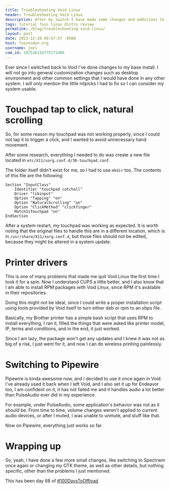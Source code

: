 ```yaml
---
title: Troubleshooting Void Linux
header: Troubleshooting Void Linux
description: After my switch I have made some changes and additions to better suit my personal needs, here are some things I've changed so far
tags: tutorial foss linux distro review
permalink: /blog/troubleshooting-void-linux/
layout: post
date: 2021-12-28 09:57:57 -0500
host: fosstodon.org
username: joel
com_id: 107526114775171486
---
```


Ever since I switched back to Void I've done changes to my base install. I will
not go into general customization changes such as desktop environment and other
common settings that I would have done in any other system. I will only mention
the little nitpicks I had to fix so I can consider my system usable.

# Touchpad tap to click, natural scrolling

So, for some reason my touchpad was not working properly, since I could not tap
it to trigger a click, and I wanted to avoid unnecessary hand movement.

After some research, everything I needed to do was create a new file located in
`etc/X11/xorg.conf.d/30-touchpad.conf`.

The folder itself didn't exist for me, so I had to use `mkdir` too. The
contents of this file are the following:

```
Section "InputClass"
    Identifier "touchpad catchall"
    Driver "libinput"
    Option "Tapping" "on"
    Option "NaturalScrolling" "on"
    Option "ClickMethod" "clickfinger"
    MatchIsTouchpad "on"
EndSection
```

After a system restart, my touchpad was working as expected. It is worth noting
that the original files to handle this are in a different location, which is in
`/usr/share/X11/xorg.conf.d`, but those files should not be edited, because
they might be altered in a system update.

# Printer drivers

This is one of many problems that made me quit Void Linux the first time I took
it for a spin. Now I understand CUPS a little better, and I also know that I am
able to install RPM packages with Void Linux, since RPM it's available in their
repositories.

Doing this might not be ideal, since I could write a proper installation script
using tools provided by Void itself to turn either deb or rpm to an xbps file. 

Basically, my Brother printer has a simple bash script that uses RPM to install
everything, I ran it, filled the things that were asked like printer model, IP,
terms and conditions, and in the end, it just worked.

Since I am lazy, the package won't get any updates and I knew it was not as big
of a risk, I just went for it, and now I can do wireless printing painlessly.


# Switching to Pipewire

Pipewire is kinda awesome now, and I decided to use it once again in Void. I've
already used it back when I left Void, and I also set it up for Endeavor too, I
am confident on it, it has not failed me and it handles audio a lot better than
PulseAudio ever did in my experience.

For example, under PulseAudio, some application's behavior was not as it should
be. From time to time, volume changes weren't applied to current audio devices,
or after I muted, I was unable to unmute, and stuff like that.

Now on Pipewire, everything just works so far.

# Wrapping up

So, yeah, I have done a few more small changes, like switching to Spectrwm once
again or changing my GTK theme, as well as other details, but nothing specific,
other than the problems I just mentioned.

This has been day 68 of [#100DaysToOffload](https://100DaysToOffload.com)
